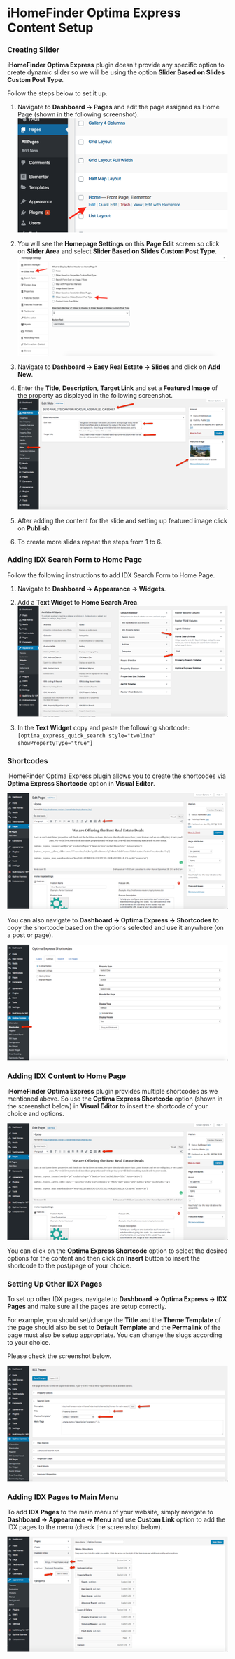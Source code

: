 # iHomeFinder Optima Express Content Setup 

### **Creating Slider**

**iHomeFinder Optima Express** plugin doesn't provide any specific option to create dynamic slider so we will be using the option **Slider Based on Slides Custom Post Type**.

Follow the steps below to set it up.

1. Navigate to **Dashboard → Pages** and edit the page assigned as Home Page (shown in the following screenshot).
![Edit Home Page](images/idx/edit-home-page.png)

2. You will see the **Homepage Settings** on this **Page Edit** screen so click on **Slider Area** and select **Slider Based on Slides Custom Post Type**.
![Slider Based on Slides Custom Post Type](images/idx/home-page-settings-slides-slider.png)

3. Navigate to **Dashboard → Easy Real Estate → Slides** and click on **Add New**.

4. Enter the **Title**, **Description**, **Target Link** and set a **Featured Image** of the property as displayed in the following screenshot.<br/>
![Creating slider using iHomeFinder content](images/idx/ihomefinder-slides.png)

5. After adding the content for the slide and setting up featured image click on **Publish**.

6. To create more slides repeat the steps from 1 to 6. 

### **Adding IDX Search Form to Home Page**

Follow the following instructions to add IDX Search Form to Home Page.

1. Navigate to **Dashboard → Appearance → Widgets**.

2. Add a **Text Widget** to **Home Search Area**.<br/>
![Creating slider using iHomeFinder content](images/idx/optima-search-form-widget.png)

3. In the **Text Widget** copy and paste the following shortcode:<br/>
`[optima_express_quick_search style="twoline" showPropertyType="true"]`

### **Shortcodes**

iHomeFinder Optima Express plugin allows you to create the shortcodes via **Optima Express Shortcode** option in **Visual Editor**.

![Creating slider using iHomeFinder content](images/idx/optima-express-shortcode-option.png)
 
You can also navigate to **Dashboard → Optima Express → Shortcodes** to copy the shortcode based on the options selected and use it anywhere (on a post or page).

![Creating slider using iHomeFinder content](images/idx/optima-shortcodes-dashboard.png)

### **Adding IDX Content to Home Page**

**iHomeFinder Optima Express** plugin provides multiple shortcodes as we mentioned above. So use the **Optima Express Shortcode** option (shown in the screenshot below) in **Visual Editor** to insert the shortcode of your choice and options.

![Creating slider using iHomeFinder content](images/idx/optima-express-shortcode-option.png)

You can click on the **Optima Express Shortcode** option to select the desired options for the content and then click on **Insert** button to insert the shortcode to the post/page of your choice.

### **Setting Up Other IDX Pages**

To set up other IDX pages, navigate to **Dashboard → Optima Express → IDX Pages** and make sure all the pages are setup correctly. 

For example, you should set/change the **Title** and the **Theme Template** of the page should also be set to **Default Template** and the **Permalink** of the page must also be setup appropriate. You can change the slugs according to your choice. 

Please check the screenshot below.

![Creating slider using iHomeFinder content](images/idx/optima-idx-pages-dashboard.png)

### **Adding IDX Pages to Main Menu**

To add **IDX Pages** to the main menu of your website, simply navigate to **Dashboard → Appearance → Menu** and use **Custom Link** option to add the IDX pages to the menu (check the screenshot below).

![Creating slider using iHomeFinder content](images/idx/optima-pages-to-menu.png)
